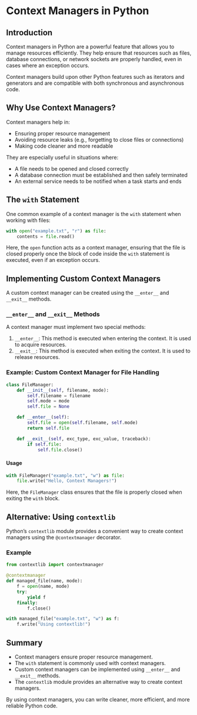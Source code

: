 # Context Managers in Python

## Introduction

Context managers in Python are a powerful feature that allows you to manage resources efficiently. They help ensure that resources such as files, database connections, or network sockets are properly handled, even in cases where an exception occurs.

Context managers build upon other Python features such as iterators and generators and are compatible with both synchronous and asynchronous code.

## Why Use Context Managers?

Context managers help in:

- Ensuring proper resource management
- Avoiding resource leaks (e.g., forgetting to close files or connections)
- Making code cleaner and more readable

They are especially useful in situations where:

- A file needs to be opened and closed correctly
- A database connection must be established and then safely terminated
- An external service needs to be notified when a task starts and ends

## The `with` Statement

One common example of a context manager is the `with` statement when working with files:

```python
with open("example.txt", "r") as file:
    contents = file.read()
```

Here, the `open` function acts as a context manager, ensuring that the file is closed properly once the block of code inside the `with` statement is executed, even if an exception occurs.

## Implementing Custom Context Managers

A custom context manager can be created using the `__enter__` and `__exit__` methods.

### `__enter__` and `__exit__` Methods

A context manager must implement two special methods:

1. `__enter__`: This method is executed when entering the context. It is used to acquire resources.
2. `__exit__`: This method is executed when exiting the context. It is used to release resources.

### Example: Custom Context Manager for File Handling

```python
class FileManager:
    def __init__(self, filename, mode):
        self.filename = filename
        self.mode = mode
        self.file = None

    def __enter__(self):
        self.file = open(self.filename, self.mode)
        return self.file

    def __exit__(self, exc_type, exc_value, traceback):
        if self.file:
            self.file.close()
```

#### Usage

```python
with FileManager("example.txt", "w") as file:
    file.write("Hello, Context Managers!")
```

Here, the `FileManager` class ensures that the file is properly closed when exiting the `with` block.

## Alternative: Using `contextlib`

Python’s `contextlib` module provides a convenient way to create context managers using the `@contextmanager` decorator.

### Example

```python
from contextlib import contextmanager

@contextmanager
def managed_file(name, mode):
    f = open(name, mode)
    try:
        yield f
    finally:
        f.close()

with managed_file("example.txt", "w") as f:
    f.write("Using contextlib!")
```

## Summary

- Context managers ensure proper resource management.
- The `with` statement is commonly used with context managers.
- Custom context managers can be implemented using `__enter__` and `__exit__` methods.
- The `contextlib` module provides an alternative way to create context managers.

By using context managers, you can write cleaner, more efficient, and more reliable Python code.
